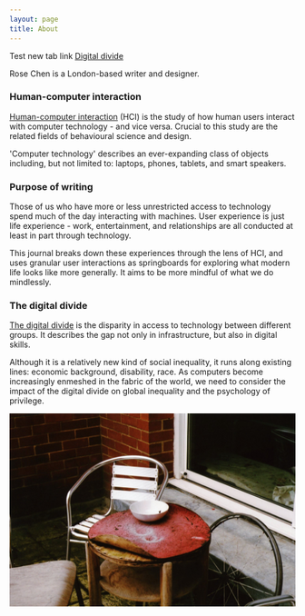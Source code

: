 ```yaml
---
layout: page
title: About
---
```


Test new tab link 
<a href="https://en.wikipedia.org/wiki/Digital_divide" target="_blank">Digital divide</a>

Rose Chen is a London-based writer and designer. 

### Human-computer interaction

[Human-computer interaction](https://en.wikipedia.org/wiki/Human%E2%80%93computer_interaction) (HCI) is the study of how human users interact with computer technology - and vice versa. Crucial to this study are the related fields of behavioural science and design.

'Computer technology' describes an ever-expanding class of objects including, but not limited to: laptops, phones, tablets, and smart speakers. 

### Purpose of writing

Those of us who have more or less unrestricted access to technology spend much of the day interacting with machines. User experience is just life experience - work, entertainment, and relationships are all conducted at least in part through technology. 

This journal breaks down these experiences through the lens of HCI, and uses granular user interactions as springboards for exploring what modern life looks like more generally. It aims to be more mindful of what we do mindlessly. 

### The digital divide

[The digital divide](https://en.wikipedia.org/wiki/Digital_divide) is the disparity in access to technology between different groups. It describes the gap not only in infrastructure, but also in digital skills. 

Although it is a relatively new kind of social inequality, it runs along existing lines: economic background, disability, race. As computers become increasingly enmeshed in the fabric of the world, we need to consider the impact of the digital divide on global inequality and the psychology of privilege. 

![Photograph of worn, everyday objects](symbolism.png)
